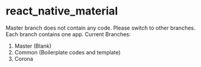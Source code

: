 # react_native_material
Master branch does not contain any code. Please switch to other branches. Each branch contains one app. Current Branches: 
1. Master (Blank)
2. Common (Boilerplate codes and template)
3. Corona
